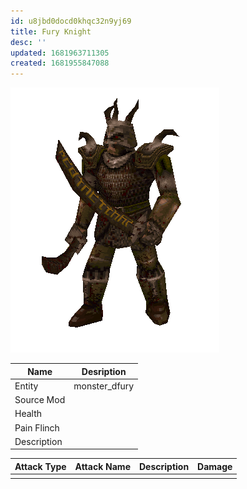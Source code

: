 ```yaml
---
id: u8jbd0docd0khqc32n9yj69
title: Fury Knight
desc: ''
updated: 1681963711305
created: 1681955847088
---
```

![Monster Picture](assets/img/knight_fury.png)

|Name  |Desription|
|------|-------------|
|Entity|monster_dfury|
|Source Mod||
|Health||
|Pain Flinch||
|Description||

|Attack Type|Attack Name|Description|Damage|
|-----------|-----------|-----------|------|
||||